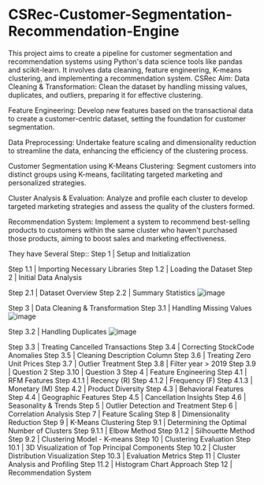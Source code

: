 # CSRec-Customer-Segmentation-Recommendation-Engine
This project aims to create a pipeline for customer segmentation and recommendation systems using Python's data science tools like pandas and scikit-learn. It involves data cleaning, feature engineering, K-means clustering, and implementing a recommendation system. 
CSRec Aim:
Data Cleaning & Transformation: Clean the dataset by handling missing values, duplicates, and outliers, preparing it for effective clustering.

Feature Engineering: Develop new features based on the transactional data to create a customer-centric dataset, setting the foundation for customer segmentation.

Data Preprocessing: Undertake feature scaling and dimensionality reduction to streamline the data, enhancing the efficiency of the clustering process.

Customer Segmentation using K-Means Clustering: Segment customers into distinct groups using K-means, facilitating targeted marketing and personalized strategies.

Cluster Analysis & Evaluation: Analyze and profile each cluster to develop targeted marketing strategies and assess the quality of the clusters formed.

Recommendation System: Implement a system to recommend best-selling products to customers within the same cluster who haven't purchased those products, aiming to boost sales and marketing effectiveness.

They have Several Step::
Step 1 | Setup and Initialization

Step 1.1 | Importing Necessary Libraries
Step 1.2 | Loading the Dataset
Step 2 | Initial Data Analysis

Step 2.1 | Dataset Overview
Step 2.2 | Summary Statistics
![image](https://github.com/manishkk34/CSRec-Customer-Segmentation-Recommendation-Engine/assets/122711968/87ecfd7f-fc4d-4bbc-9e97-83222fd10606)

Step 3 | Data Cleaning & Transformation
Step 3.1 | Handling Missing Values
![image](https://github.com/manishkk34/CSRec-Customer-Segmentation-Recommendation-Engine/assets/122711968/224559a0-d36b-44f4-af84-de5c4e9eabb7)

Step 3.2 | Handling Duplicates
![image](https://github.com/manishkk34/CSRec-Customer-Segmentation-Recommendation-Engine/assets/122711968/ac3875f7-b53e-4bf1-821d-fc376194502b)

Step 3.3 | Treating Cancelled Transactions
Step 3.4 | Correcting StockCode Anomalies
Step 3.5 | Cleaning Description Column
Step 3.6 | Treating Zero Unit Prices
Step 3.7 | Outlier Treatment
Step 3.8 | Filter year > 2019
Step 3.9 | Question 2
Step 3.10 | Question 3
Step 4 | Feature Engineering
Step 4.1 | RFM Features
Step 4.1.1 | Recency (R)
Step 4.1.2 | Frequency (F)
Step 4.1.3 | Monetary (M)
Step 4.2 | Product Diversity
Step 4.3 | Behavioral Features
Step 4.4 | Geographic Features
Step 4.5 | Cancellation Insights
Step 4.6 | Seasonality & Trends
Step 5 | Outlier Detection and Treatment
Step 6 | Correlation Analysis
Step 7 | Feature Scaling
Step 8 | Dimensionality Reduction
Step 9 | K-Means Clustering
Step 9.1 | Determining the Optimal Number of Clusters
Step 9.1.1 | Elbow Method
Step 9.1.2 | Silhouette Method
Step 9.2 | Clustering Model - K-means
Step 10 | Clustering Evaluation
Step 10.1 | 3D Visualization of Top Principal Components
Step 10.2 | Cluster Distribution Visualization
Step 10.3 | Evaluation Metrics
Step 11 | Cluster Analysis and Profiling
Step 11.2 | Histogram Chart Approach
Step 12 | Recommendation System
